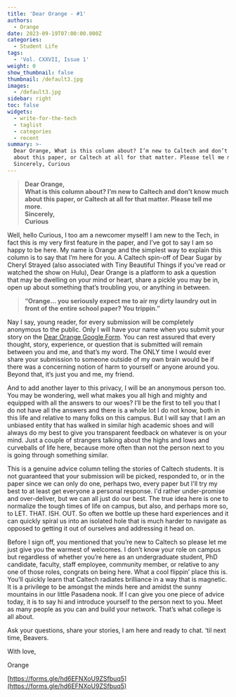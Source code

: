 ```yaml
---
title: 'Dear Orange - #1'
authors:
  - Orange
date: 2023-09-19T07:00:00.000Z
categories:
  - Student Life
tags:
  - 'Vol. CXXVII, Issue 1'
weight: 0
show_thumbnail: false
thumbnail: /default3.jpg
images:
  - /default3.jpg
sidebar: right
toc: false
widgets:
  - write-for-the-tech
  - taglist
  - categories
  - recent
summary: >-
  Dear Orange, What is this column about? I’m new to Caltech and don’t know much
  about this paper, or Caltech at all for that matter. Please tell me more.
  Sincerely, Curious
---
```


> **Dear Orange,**\
> **What is this column about? I’m new to Caltech and don’t know much about this paper, or Caltech at all for that matter. Please tell me more.**\
> **Sincerely,**\
> **Curious**

Well, hello Curious, I too am a newcomer myself! I am new to the Tech, in fact this is my very first feature in the paper, and I’ve got to say I am so happy to be here. My name is Orange and the simplest way to explain this column is to say that I’m here for you. A Caltech spin-off of Dear Sugar by Cheryl Strayed (also associated with Tiny Beautiful Things if you’ve read or watched the show on Hulu), Dear Orange is a platform to ask a question that may be dwelling on your mind or heart, share a pickle you may be in, open up about something that’s troubling you, or anything in between.

> **“Orange… you seriously expect me to air my dirty laundry out in front of the entire school paper? You trippin.”**

Nay I say, young reader, for every submission will be completely anonymous to the public. Only I will have your name when you submit your story on the [Dear Orange Google Form](https://forms.gle/hd6EFNXoU9ZSfbuq5). You can rest assured that every thought, story, experience, or question that is submitted will remain between you and me, and that’s my word. The ONLY time I would ever share your submission to someone outside of my own brain would be if there was a concerning notion of harm to yourself or anyone around you. Beyond that, it’s just you and me, my friend.

And to add another layer to this privacy, I will be an anonymous person too. You may be wondering, well what makes you all high and mighty and equipped with all the answers to our woes? I’ll be the first to tell you that I do not have all the answers and there is a whole lot I do not know, both in this life and relative to many folks on this campus. But I will say that I am an unbiased entity that has walked in similar high academic shoes and will always do my best to give you transparent feedback on whatever is on your mind. Just a couple of strangers talking about the highs and lows and curveballs of life here, because more often than not the person next to you is going through something similar.

This is a genuine advice column telling the stories of Caltech students. It is not guaranteed that your submission will be picked, responded to, or in the paper since we can only do one, perhaps two, every paper but I'll try my best to at least get everyone a personal response. I'd rather under-promise and over-deliver, but we can all just do our best. The true idea here is one to normalize the tough times of life on campus, but also, and perhaps more so, to LET. THAT. ISH. OUT. So often we bottle up these hard experiences and it can quickly spiral us into an isolated hole that is much harder to navigate as opposed to getting it out of ourselves and addressing it head on.

Before I sign off, you mentioned that you’re new to Caltech so please let me just give you the warmest of welcomes. I don’t know your role on campus but regardless of whether you’re here as an undergraduate student, PhD candidate, faculty, staff employee, community member, or relative to any one of those roles, congrats on being here. What a cool flippin’ place this is. You’ll quickly learn that Caltech radiates brilliance in a way that is magnetic. It is a privilege to be amongst the minds here and amidst the sunny mountains in our little Pasadena nook. If I can give you one piece of advice today, it is to say hi and introduce yourself to the person next to you. Meet as many people as you can and build your network. That’s what college is all about.

Ask your questions, share your stories, I am here and ready to chat. ‘til next time, Beavers.

With love,

Orange

[https://forms.gle/hd6EFNXoU9ZSfbuq5](https://forms.gle/hd6EFNXoU9ZSfbuq5)
